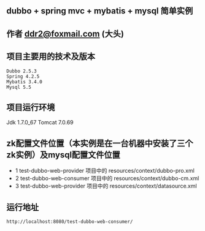 
## dubbo + spring mvc + mybatis + mysql 简单实例


## 作者 ddr2@foxmail.com   (大头)

## 项目主要用的技术及版本
	Dubbo 2.5.3
	Spring 4.2.5
	Mybatis 3.4.0
	Mysql 5.5
	
## 项目运行环境

Jdk 1.7.0_67 
Tomcat 7.0.69 


## zk配置文件位置（本实例是在一台机器中安装了三个zk实例）及mysql配置文件位置

+ 1 test-dubbo-web-provider 项目中的 resources/context/dubbo-pro.xml 
+ 2 test-dubbo-web-consumer 项目中的 resources/context/dubbo-cm.xml
+ 3 test-dubbo-web-provider 项目中的 resources/context/datasource.xml



## 运行地址
	http://localhost:8080/test-dubbo-web-consumer/







